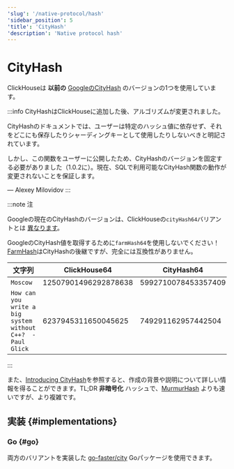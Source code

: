 ```yaml
---
'slug': '/native-protocol/hash'
'sidebar_position': 5
'title': 'CityHash'
'description': 'Native protocol hash'
---
```





# CityHash

ClickHouseは **以前の** [GoogleのCityHash](https://github.com/google/cityhash) のバージョンの1つを使用しています。

:::info
CityHashはClickHouseに追加した後、アルゴリズムが変更されました。

CityHashのドキュメントでは、ユーザーは特定のハッシュ値に依存せず、それをどこにも保存したりシャーディングキーとして使用したりしないべきと明記されています。

しかし、この関数をユーザーに公開したため、CityHashのバージョンを固定する必要がありました（1.0.2に）。現在、SQLで利用可能なCityHash関数の動作が変更されないことを保証します。

— Alexey Milovidov
:::

:::note 注

Googleの現在のCityHashのバージョンは、ClickHouseの`cityHash64`バリアントとは [異なります](https://github.com/ClickHouse/ClickHouse/issues/8354)。

GoogleのCityHash値を取得するために`farmHash64`を使用しないでください！[FarmHash](https://opensource.googleblog.com/2014/03/introducing-farmhash.html)はCityHashの後継ですが、完全には互換性がありません。

| 文字列                                                     | ClickHouse64         | CityHash64          | FarmHash64           |
|------------------------------------------------------------|----------------------|---------------------|----------------------|
| `Moscow`                                                   | 12507901496292878638 | 5992710078453357409 | 5992710078453357409  |
| `How can you write a big system without C++?  -Paul Glick` | 6237945311650045625  | 749291162957442504  | 11716470977470720228 |

:::

また、[Introducing CityHash](https://opensource.googleblog.com/2011/04/introducing-cityhash.html)を参照すると、作成の背景や説明について詳しい情報を得ることができます。TL;DR **非暗号化** ハッシュで、[MurmurHash](http://en.wikipedia.org/wiki/MurmurHash) よりも速いですが、より複雑です。

## 実装 {#implementations}

### Go {#go}

両方のバリアントを実装した [go-faster/city](https://github.com/go-faster/city) Goパッケージを使用できます。
